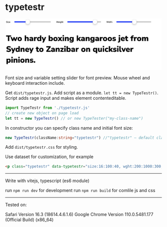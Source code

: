 # typetestr 

![testr illustraition](test.png)

Font size and variable setting slider for font preview. Mouse wheel and keyboard interaction include.

Get `dist/typetestr.js`. Add script as a module. `let tt = new TypeTestr()`. Script adds rage input and makes element contenteditable.

```ts
import TypeTestr from './typetestr.js'
// create new object on page load
let tt = new TypeTestr() // or new TypeTester("my-class-name")
```

In constructor you can specify class name and initial font size:
```ts
new TypeTestr(className:string="typetestr") //"typetestr" — default class name
```
Add `dist/typetestr.css` for styling.

Use dataset for customization, for example
```html
<p class="typetestr" data-typetestr="size:16:100:40, wght:200:1000:300, wdth:75:125:100">text</p>
```

---
Write with vitejs, typescript (es6 module)

run `npm run dev` for development
run `npm run build` for comlile js and css

---
Tested on:

Safari Version 16.3 (18614.4.6.1.6)
Google Chrome Version 110.0.5481.177 (Official Build) (x86_64)